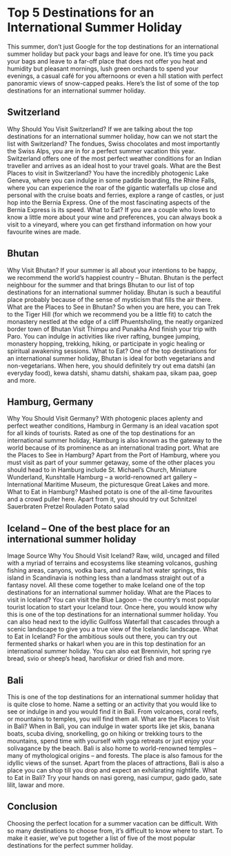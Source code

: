 # Top 5 Destinations for an International Summer Holiday

This summer, don’t just Google for the top destinations for an international summer holiday but pack your bags and leave for one. It’s time you pack your bags and leave to a far-off place that does not offer you heat and humidity but pleasant mornings, lush green orchards to spend your evenings, a casual café for you afternoons or even a hill station with perfect panoramic views of snow-capped peaks. Here’s the list of some of the top destinations for an international summer holiday.

## Switzerland

Why Should You Visit Switzerland?
If we are talking about the top destinations for an international summer holiday, how can we not start the list with Switzerland? The fondues, Swiss chocolates and most importantly the Swiss Alps, you are in for a perfect summer vacation this year. Switzerland offers one of the most perfect weather conditions for an Indian traveller and arrives as an ideal host to your travel goals.
What are the Best Places to visit in Switzerland?
You have the incredibly photogenic Lake Geneva, where you can indulge in some paddle boarding, the Rhine Falls, where you can experience the roar of the gigantic waterfalls up close and personal with the cruise boats and ferries, explore a range of castles, or just hop into the Bernia Express. One of the most fascinating aspects of the Bernia Express is its speed.
What to Eat?
If you are a couple who loves to know a little more about your wine and preferences, you can always book a visit to a vineyard, where you can get firsthand information on how your favourite wines are made.

## Bhutan

Why Visit Bhutan?
If your summer is all about your intentions to be happy, we recommend the world’s happiest country – Bhutan. Bhutan is the perfect neighbour for the summer and that brings Bhutan to our list of top destinations for an international summer holiday. Bhutan is such a beautiful place probably because of the sense of mysticism that fills the air there.
What are the Places to See in Bhutan?
So when you are here, you can Trek to the Tiger Hill (for which we recommend you be a little fit) to catch the monastery nestled at the edge of a cliff Phuentsholing, the neatly organized border town of Bhutan
Visit Thimpu and Punakha
And finish your trip with Paro.
You can indulge in activities like river rafting, bungee jumping, monastery hopping, trekking, hiking, or participate in yogic healing or spiritual awakening sessions.
What to Eat?
One of the top destinations for an international summer holiday, Bhutan is ideal for both vegetarians and non-vegetarians. When here, you should definitely try out ema datshi (an everyday food), kewa datshi, shamu datshi, shakam paa, sikam paa, goep and more.

## Hamburg, Germany

Why You Should Visit Germany?
With photogenic places aplenty and perfect weather conditions, Hamburg in Germany is an ideal vacation spot for all kinds of tourists. Rated as one of the top destinations for an international summer holiday, Hamburg is also known as the gateway to the world because of its prominence as an international trading port.
What are the Places to See in Hamburg?
Apart from the Port of Hamburg, where you must visit as part of your summer getaway, some of the other places you should head to in Hamburg include St. Michael’s Church, Miniature Wunderland, Kunshtalle Hamburg – a world-renowned art gallery – International Maritime Museum, the picturesque Great Lakes and more.
What to Eat in Hamburg?
Mashed potato is one of the all-time favourites and a crowd puller here. Apart from it, you should try out
Schnitzel
Sauerbraten
Pretzel
Rouladen
Potato salad

## Iceland – One of the best place for an international summer holiday

Image Source
Why You Should Visit Iceland?
Raw, wild, uncaged and filled with a myriad of terrains and ecosystems like steaming volcanos, gushing fishing areas, canyons, vodka bars, and natural hot water springs, this island in Scandinavia is nothing less than a landmass straight out of a fantasy novel. All these come together to make Iceland one of the top destinations for an international summer holiday.
What are the Places to visit in Iceland?
You can visit the Blue Lagoon – the country’s most popular tourist location to start your Iceland tour. Once here, you would know why this is one of the top destinations for an international summer holiday. You can also head next to the idyllic Gullfoss Waterfall that cascades through a scenic landscape to give you a true view of the Icelandic landscape.
What to Eat in Iceland?
For the ambitious souls out there, you can try out fermented sharks or hakarl when you are in this top destination for an international summer holiday. You can also eat Brennivin, hot spring rye bread, svio or sheep’s head, harofiskur or dried fish and more.

## Bali

This is one of the top destinations for an international summer holiday that is quite close to home. Name a setting or an activity that you would like to see or indulge in and you would find it in Bali. From volcanoes, coral reefs, or mountains to temples, you will find them all.
What are the Places to Visit in Bali?
When in Bali, you can indulge in water sports like jet skis, banana boats, scuba diving, snorkelling, go on hiking or trekking tours to the mountains, spend time with yourself with yoga retreats or just enjoy your solivagance by the beach.
Bali is also home to world-renowned temples – many of mythological origins – and forests. The place is also famous for the idyllic views of the sunset. Apart from the places of attractions, Bali is also a place you can shop till you drop and expect an exhilarating nightlife.
What to Eat in Bali?
Try your hands on nasi goreng, nasi cumpur, gado gado, sate lilit, lawar and more.

## Conclusion

Choosing the perfect location for a summer vacation can be difficult. With so many destinations to choose from, it’s difficult to know where to start. To make it easier, we’ve put together a list of five of the most popular destinations for the perfect summer holiday.
